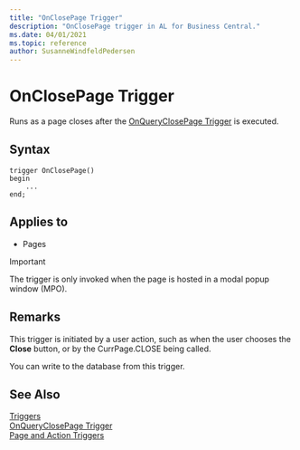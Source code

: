 ```yaml
---
title: "OnClosePage Trigger"
description: "OnClosePage trigger in AL for Business Central."
ms.date: 04/01/2021
ms.topic: reference
author: SusanneWindfeldPedersen
---
```


# OnClosePage Trigger

Runs as a page closes after the [OnQueryClosePage Trigger](devenv-onqueryclosepage-trigger.md) is executed.  

## Syntax  

```AL
trigger OnClosePage()
begin
    ...
end;
```  

## Applies to  

- Pages  

<!--NAV
> [!IMPORTANT]  
>  The OnClosePage trigger is not fully supported by the [!INCLUDE[nav_web](../includes/nav_web_md.md)]. When the page displays in the [!INCLUDE[nav_web](../includes/nav_web_md.md)], the trigger is only invoked when the page is hosted in a modal popup window \(MPO\).
-->  

> [!IMPORTANT]  
> The trigger is only invoked when the page is hosted in a modal popup window \(MPO\).

## Remarks

This trigger is initiated by a user action, such as when the user chooses the **Close** button, or by the CurrPage.CLOSE  being called.  

You can write to the database from this trigger.

## See Also  

[Triggers](devenv-triggers.md)  
[OnQueryClosePage Trigger](devenv-onqueryclosepage-trigger.md)  
[Page and Action Triggers](devenv-page-and-action-triggers.md)  